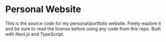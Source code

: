 # Personal Website

This is the source code for my personal/portfolio website.
Freely explore it and be sure to read the license before using
any code from this repo. Built with Next.js and TypeScript.

